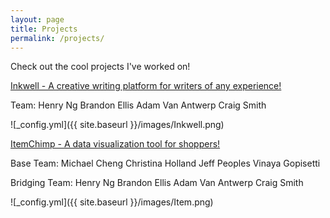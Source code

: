 ```yaml
---
layout: page
title: Projects
permalink: /projects/
---
```


Check out the cool projects I've worked on!


[Inkwell - A creative writing platform for writers of any experience!](http://inkwell.henryng.co/)

Team:
Henry Ng
Brandon Ellis
Adam Van Antwerp
Craig Smith


![_config.yml]({{ site.baseurl }}/images/Inkwell.png)


[ItemChimp - A data visualization tool for shoppers!](http://itemchimp.henryng.co:3000)

Base Team:
Michael Cheng
Christina Holland
Jeff Peoples
Vinaya Gopisetti

Bridging Team:
Henry Ng
Brandon Ellis
Adam Van Antwerp
Craig Smith


![_config.yml]({{ site.baseurl }}/images/Item.png)